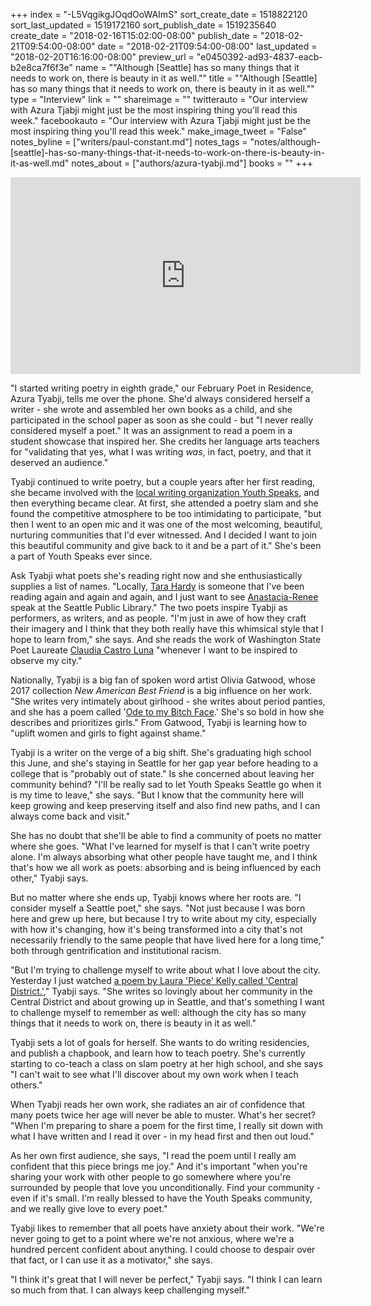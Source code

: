 +++
index = "-L5VqgikgJOqdOoWAImS"
sort_create_date = 1518822120
sort_last_updated = 1519172160
sort_publish_date = 1519235640
create_date = "2018-02-16T15:02:00-08:00"
publish_date = "2018-02-21T09:54:00-08:00"
date = "2018-02-21T09:54:00-08:00"
last_updated = "2018-02-20T16:16:00-08:00"
preview_url = "e0450392-ad93-4837-eacb-b2e8ca7f6f3e"
name = "\"Although [Seattle] has so many things that it needs to work on, there is beauty in it as well.\""
title = "\"Although [Seattle] has so many things that it needs to work on, there is beauty in it as well.\""
type = "Interview"
link = ""
shareimage = ""
twitterauto = "Our interview with Azura Tjabji might just be the most inspiring thing you'll read this week."
facebookauto = "Our interview with Azura Tjabji might just be the most inspiring thing you'll read this week."
make_image_tweet = "False"
notes_byline = ["writers/paul-constant.md"]
notes_tags = "notes/although-[seattle]-has-so-many-things-that-it-needs-to-work-on-there-is-beauty-in-it-as-well.md"
notes_about = ["authors/azura-tyabji.md"]
books = ""
+++
<iframe width="560" height="315" src="https://www.youtube.com/embed/YTVFoyupm34" frameborder="0" allow="autoplay; encrypted-media" allowfullscreen></iframe>

"I started writing poetry in eighth grade," our February Poet in Residence, Azura Tyabji, tells me over the phone. She'd always considered herself a writer - she wrote and assembled her own books as a child, and she participated in the school paper as soon as she could - but "I never really considered myself a poet." It was an assignment to read a poem in a student showcase that inspired her. She credits her language arts teachers for "validating that yes, what I was writing *was*, in fact, poetry, and that it deserved an audience." 

Tyabji continued to write poetry, but a couple years after her first reading, she became involved with the [local writing organization Youth Speaks](http://youthspeaks.org/), and then everything became clear. At first, she attended a poetry slam and she found the competitive atmosphere to be too intimidating to participate, "but then I went to an open mic and it was one of the most welcoming, beautiful, nurturing communities that I'd ever witnessed. And I decided I want to join this beautiful community and give back to it and be a part of it." She's been a part of Youth Speaks ever since.

Ask Tyabji what poets she's reading right now and she enthusiastically supplies a list of names. "Locally, [Tara Hardy](http://writebloody.com/shop/products/my-my-my-my-my/) is someone that I've been reading again and again and again, and I just want to see [Anastacia-Renee](https://www.poetrynw.org/anastacia-renee-two-poems/) speak at the Seattle Public Library." The two poets inspire Tyabji as performers, as writers, and as people. "I'm just in awe of how they craft their imagery and I think that they both really have this whimsical style that I hope to learn from," she says. And she reads the work of Washington State Poet Laureate [Claudia Castro Luna](http://www.castroluna.com/) "whenever I want to be inspired to observe my city."

Nationally, Tyabji is a big fan of spoken word artist Olivia Gatwood, whose 2017 collection *New American Best Friend* is a big influence on her work. "She writes very intimately about girlhood - she writes about period panties, and she has a poem called '[Ode to my Bitch Face]( https://www.youtube.com/watch?v=6yGzMUzrgzA).' She's so bold in how she describes and prioritizes girls." From Gatwood, Tyabji is learning how to "uplift women and girls to fight against shame."

Tyabji is a writer on the verge of a big shift. She's graduating high school this June, and she's staying in Seattle for her gap year before heading to a college that is "probably out of state." Is she concerned about leaving her community behind? "I'll be really sad to let Youth Speaks Seattle go when it is my time to leave," she says. "But I know that the community here will keep growing and keep preserving itself and also find new paths, and I can always come back and visit."

She has no doubt that she'll be able to find a community of poets no matter where she goes. "What I've learned for myself is that I can't write poetry alone. I'm always absorbing what other people have taught me, and I think that's how we all work as poets: absorbing and is being influenced by each other," Tyabji says.

But no matter where she ends up, Tyabji knows where her roots are. "I consider myself a Seattle poet," she says. "Not just because I was born here and grew up here, but because I try to write about my city, especially with how it's changing, how it's being transformed into a city that's not necessarily friendly to the same people that have lived here for a long time," both through gentrification and institutional racism.  

"But I'm trying to challenge myself to write about what I love about the city. Yesterday I just watched [a poem by Laura 'Piece' Kelly called 'Central District.'](https://www.youtube.com/watch?v=7piev1A77gQ)," Tyabji says. "She writes so lovingly about her community in the Central District and about growing up in Seattle, and that's something I want to challenge myself to remember as well: although the city has so many things that it needs to work on, there is beauty in it as well."

Tyabji sets a lot of goals for herself. She wants to do writing residencies, and publish a chapbook, and learn how to teach poetry. She's currently starting to co-teach a class on slam poetry at her high school, and she says "I can't wait to see what I'll discover about my own work when I teach others." 

When Tyabji reads her own work, she radiates an air of confidence that many poets twice her age will never be able to muster. What's her secret? "When I'm preparing to share a poem for the first time, I really sit down with what I have written and I read it over - in my head first and then out loud." 

As her own first audience, she says, "I read the poem until I really am confident that this piece brings me joy." And it's important "when you're sharing your work with other people to go somewhere where you're surrounded by people that love you unconditionally. Find your community - even if it's small. I'm really blessed to have the Youth Speaks community, and we really give love to every poet."

Tyabji likes to remember that all poets have anxiety about their work. "We're never going to get to a point where we're not anxious, where we're a hundred percent confident about anything. I could choose to despair over that fact, or I can use it as a motivator," she says.

"I think it's great that I will never be perfect," Tyabji says. "I think I can learn so much from that. I can always keep challenging myself." 
